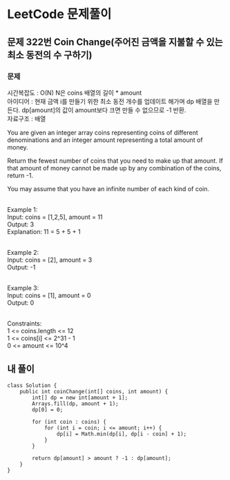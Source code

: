 # LeetCode 문제풀이

## 문제 322번 Coin Change(주어진 금액을 지불할 수 있는 최소 동전의 수 구하기)

### 문제<br>
시간복잡도 : O(N) N은 coins 배열의 길이 * amount<br>
아이디어 : 현재 금액 i를 만들기 위한 최소 동전 개수를 업데이트 해가며 dp 배열을 만든다. dp[amount]의 값이 amount보다 크면 만들 수 없으므로 -1 반환. <br>
자료구조 : 배열<br>

You are given an integer array coins representing coins of different denominations and an integer amount representing a total amount of money.

Return the fewest number of coins that you need to make up that amount. If that amount of money cannot be made up by any combination of the coins, return -1.

You may assume that you have an infinite number of each kind of coin.<br><br> 

Example 1:<br>
Input: coins = [1,2,5], amount = 11<br>
Output: 3<br>
Explanation: 11 = 5 + 5 + 1<br><br>

Example 2:<br>
Input: coins = [2], amount = 3<br>
Output: -1<br><br>

Example 3:<br>
Input: coins = [1], amount = 0<br>
Output: 0<br><br> 

Constraints:<br>
1 <= coins.length <= 12<br>
1 <= coins[i] <= 2^31 - 1<br>
0 <= amount <= 10^4<br>

## 내 풀이
```
class Solution {
    public int coinChange(int[] coins, int amount) {
        int[] dp = new int[amount + 1];
        Arrays.fill(dp, amount + 1);
        dp[0] = 0;
        
        for (int coin : coins) {
            for (int i = coin; i <= amount; i++) {
                dp[i] = Math.min(dp[i], dp[i - coin] + 1);
            }
        }
        
        return dp[amount] > amount ? -1 : dp[amount];
    }
}
```